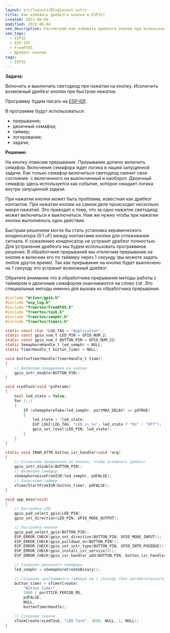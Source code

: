 ```yaml
---
layout: src/layouts/BlogLayout.astro
title: Как избежать дребезга кнопки в ESP32?
created: 2022-06-04
modified: 2022-06-04
seo_description: Рассмотрим как избежать дребезга кнопки при использовании ESP-IDF для ESP32
seo_tags:
  - ESP32
  - ESP-IDF
  - FreeRTOS
  - Дребезг кнопки
tags:
  - ESP32
---
```


**Задача:**

Включать и выключать светодиод при нажатии на кнопку. Исключить возможный дребезг кнопки при быстром нажатии.

Программу будем писать на [ESP-IDF](https://docs.espressif.com/projects/esp-idf/en/latest/esp32/get-started/index.html).

В программе будут использоваться:

- прерывания;
- двоичный семафор;
- таймер;
- логирование;
- задачи;

**Решение:**

На кнопку повесим прерывание. Прерывание должно включить семафор. Включение семафора ждет логика в нашей запущенной задачи. Как только семафор включиться светодиод сменит свое состояние: с включенного на выключенный и наоборот. Двоичный семафор здесь используется как событие, которое ожидает логика внутри запущенной задачи.

При нажатии кнопки может быть проблема, известная как дребезг контактов. При нажатии кнопки на самом деле происходит несколько микро нажатий. Это приводит к тому, что за одно нажатие светодиод может включиться и выключиться. Нам же нужно чтобы при нажатии кнопки выполнялось одно действие.

Быстрым решением могла бы стать установка керамического конденсатора (0.1 uF) между контактами кнопки для сглаживания сигнала. К сожалению конденсатор не устранит дребезг полностью. Для устранения дребезга мы будем использовать программное решение. В обработчике прерываний мы отключим прерывание на кнопке и включим его по таймеру через 1 секунду (вы можете задать любое другое время). Так как прерывание на кнопке будет выключено на 1 секунду это устранит возможный дребезг.

Обратите внимание что в обработчике прерывания методы работы с таймером и двоичным семафором оканчиваются на слово `ISR`. Это специальные методы именно для вызова из обработчика прерывания.

```c
#include "driver/gpio.h"
#include "esp_log.h"
#include "freertos/FreeRTOS.h"
#include "freertos/task.h"
#include "freertos/semphr.h"
#include "freertos/timers.h"

static const char *LOG_TAG = "Application";
static const gpio_num_t LED_PIN = GPIO_NUM_2;
static const gpio_num_t BUTTON_PIN = GPIO_NUM_22;
static SemaphoreHandle_t led_semphr = NULL;
static TimerHandle_t button_timer = NULL;

void buttonTimerHandle(TimerHandle_t timer)
{
    // Включаем прерывания на кнопке
    gpio_intr_enable(BUTTON_PIN);
}

void vLedTask(void *pvParams)
{
    bool led_state = false;
    for (;;)
    {
        if (xSemaphoreTake(led_semphr, portMAX_DELAY) == pdTRUE)
        {
            led_state = !led_state;
            ESP_LOGI(LOG_TAG, "LED is %s", led_state ? "On" : "Off");
            gpio_set_level(LED_PIN, led_state);
        }
    }
}

static void IRAM_ATTR button_isr_handler(void *arg)
{
    // Отключаем прерывания на кнопке, чтобы исключить дребезг
    gpio_intr_disable(BUTTON_PIN);
    // Включаем семафор
    xSemaphoreGiveFromISR(led_semphr, pdFALSE);
    // Запускаем таймер
    xTimerStartFromISR(button_timer, pdFALSE);
}

void app_main(void)
{
    // Настройка LED
    gpio_pad_select_gpio(LED_PIN);
    gpio_set_direction(LED_PIN, GPIO_MODE_OUTPUT);

    // Настройка кнопки
    gpio_pad_select_gpio(BUTTON_PIN);
    ESP_ERROR_CHECK(gpio_set_direction(BUTTON_PIN, GPIO_MODE_INPUT));
    ESP_ERROR_CHECK(gpio_pulldown_en(BUTTON_PIN));                      // стянут к GND
    ESP_ERROR_CHECK(gpio_set_intr_type(BUTTON_PIN, GPIO_INTR_POSEDGE)); // переход от низкого к высокому напряжению
    ESP_ERROR_CHECK(gpio_install_isr_service(0));
    ESP_ERROR_CHECK(gpio_isr_handler_add(BUTTON_PIN, button_isr_handler, (void *)BUTTON_PIN));

    // Создание двоичного семафора
    led_semphr = xSemaphoreCreateBinary();

    // Создание программного таймера на 1 секунду (без автоматического перезапуска)
    button_timer = xTimerCreate(
        "Button timer",
        1000 / portTICK_PERIOD_MS,
        pdFALSE,
        NULL,
        buttonTimerHandle);

    // Создание задачи
    xTaskCreate(vLedTask, "LED Task", 3000, NULL, 1, NULL);
}
```
